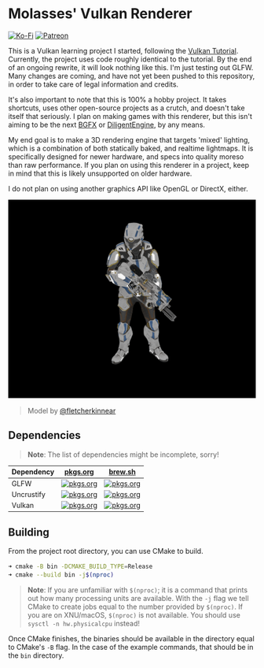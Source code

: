 # Molasses' Vulkan Renderer
[![Ko-Fi](https://img.shields.io/badge/donate-kofi-blue?style=for-the-badge&logo=ko-fi&color=E35B57&logoColor=FFFFFF&labelColor=232323)](https://ko-fi.com/molasses)
[![Patreon](https://img.shields.io/badge/donate-patreon-blue?style=for-the-badge&logo=patreon&color=E35B57&logoColor=FFFFFF&labelColor=232323)](https://www.patreon.com/molasseslover)

This is a Vulkan learning project I started, following the [Vulkan Tutorial](https://vulkan-tutorial.com/).
Currently, the project uses code roughly identical to the tutorial. By the
end of an ongoing rewrite, it will look nothing like this. I'm just testing out GLFW.
Many changes are coming, and have not yet been pushed to this repository,
in order to take care of legal information and credits.

It's also important to note that this is 100% a hobby project. It takes shortcuts,
uses other open-source projects as a crutch, and doesn't take itself that seriously.
I plan on making games with this renderer, but this isn't aiming to be the next
[BGFX](https://github.com/bkaradzic/bgfx) or [DiligentEngine](https://github.com/DiligentGraphics/DiligentEngine), by any means.

My end goal is to make a 3D rendering engine that targets 'mixed' lighting, which
is a combination of both statically baked, and realtime lightmaps. It is specifically
designed for newer hardware, and specs into quality moreso than raw performance.
If you plan on using this renderer in a project, keep in mind that this is likely
unsupported on older hardware.

I do not plan on using another graphics API like OpenGL or DirectX, either. 

![screenshot](docs/img/screenshot.png)
> Model by [@fletcherkinnear](https://sketchfab.com/fletcherkinnear)

## Dependencies
> **Note**: The list of dependencies might be incomplete, sorry!

| Dependency | [pkgs.org](https://pkgs.org/)                                                                                                                                            | [brew.sh](https://brew.sh/)                                                                                                                                                                              |
|------------|--------------------------------------------------------------------------------------------------------------------------------------------------------------------------|----------------------------------------------------------------------------------------------------------------------------------------------------------------------------------------------------------|
| GLFW       | [![pkgs.org](https://img.shields.io/badge/install-pkgs-blue?style=for-the-badge&color=E35B57&logoColor=FFFFFF&labelColor=232323)](https://pkgs.org/search/?q=glfw)       | [![pkgs.org](https://img.shields.io/badge/install-brew-blue?style=for-the-badge&logo=homebrew&color=E35B57&logoColor=FFFFFF&labelColor=232323)](https://formulae.brew.sh/formula/glfw#default)           |
| Uncrustify | [![pkgs.org](https://img.shields.io/badge/install-pkgs-blue?style=for-the-badge&color=E35B57&logoColor=FFFFFF&labelColor=232323)](https://pkgs.org/search/?q=uncrustify) | [![pkgs.org](https://img.shields.io/badge/install-brew-blue?style=for-the-badge&logo=homebrew&color=E35B57&logoColor=FFFFFF&labelColor=232323)](https://formulae.brew.sh/formula/uncrustify#default)     |
| Vulkan     | [![pkgs.org](https://img.shields.io/badge/install-pkgs-blue?style=for-the-badge&color=E35B57&logoColor=FFFFFF&labelColor=232323)](https://pkgs.org/search/?q=vulkann)    | [![pkgs.org](https://img.shields.io/badge/install-brew-blue?style=for-the-badge&logo=homebrew&color=E35B57&logoColor=FFFFFF&labelColor=232323)](https://formulae.brew.sh/formula/vulkan-headers#default) |

## Building

From the project root directory, you can use CMake to build.

```sh
➜ cmake -B bin -DCMAKE_BUILD_TYPE=Release
➜ cmake --build bin -j$(nproc)
```

> **Note**: If you are unfamiliar with `$(nproc)`; it is a command that prints out
how many processing units are available. With the `-j` flag we tell CMake 
to create jobs equal to the number provided by `$(nproc)`. If you are on XNU/macOS,
 `$(nproc)` is not available. You should use `sysctl -n hw.physicalcpu` instead!

Once CMake finishes, the binaries should be available in the directory
equal to CMake's `-B` flag. In the case of the example commands, that should be
in the `bin` directory. 